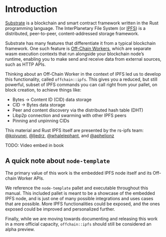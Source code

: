 # Introduction

[Substrate] is a blockchain and smart contract framework written in the Rust programming language.
The InterPlanetary File System (or [IPFS]) is a distributed, peer-to-peer,
content-addressed storage framework.

Substrate has many features that differentiate it from a typical blockchain framework. One
such feature is [Off-Chain Workers], which are separate wasm execution contexts that run alongside
your blockchain node’s runtime, enabling you to make send and receive data from external sources,
such as HTTP APIs.

Thinking about an Off-Chain Worker in the context of IPFS led us to develop this functionality,
called `offchain::ipfs`. This gives you a reduced, but still powerful, subset of IPFS commands
you can call right from your pallet, on block creation, to achieve things like:

- Bytes -> Content ID (CID) data storage
- CID -> Bytes data storage
- Peer and content discovery via the distributed hash table (DHT)
- Libp2p connection and swarming with other IPFS peers
- Pinning and unpinning CIDs

This material and Rust IPFS itself are presented by the rs-ipfs team:
[@koivunej], [@ljedrz], [@whalelephant], and [@aphelionz]

TODO: Video embed in book

## A quick note about `node-template`

The primary value of this work is the embedded IPFS node itself and its Off-chain Worker APIs.

We reference the `node-template` pallet and executable throughout this manual. This included pallet
is meant to be a showcase of the embedded IPFS node, and is just one of many possible integrations
and uses cases that are possible. More IPFS functionalities could be exposed, and the ones exposed
could be improved and personalized further.

Finally, while we are moving towards documenting and releasing this work in a more official
capacity, `offchain::ipfs` should still be considered an alpha preview.

[Substrate]: https://substrate.io
[IPFS]: https://ipfs.io
[Off-Chain Workers]: https://www.substrate.io/kb/learn-substrate/off-chain-workers
[@koivunej]: https://github.com/koivunej
[@ljedrz]: https://github.com/ljedrz
[@whalelephant]: https://github.com/whalelephant
[@aphelionz]: https://github.com/aphelionz
